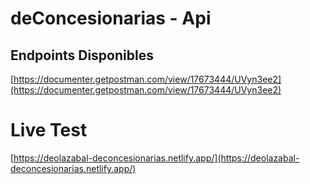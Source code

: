 # deConcesionarias - Api

## Endpoints Disponibles

[https://documenter.getpostman.com/view/17673444/UVyn3ee2](https://documenter.getpostman.com/view/17673444/UVyn3ee2)

# Live Test

[https://deolazabal-deconcesionarias.netlify.app/](https://deolazabal-deconcesionarias.netlify.app/)
